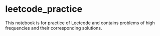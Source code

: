 # leetcode_practice
This notebook is for practice of Leetcode and contains problems of high frequencies and their corresponding solutions.
